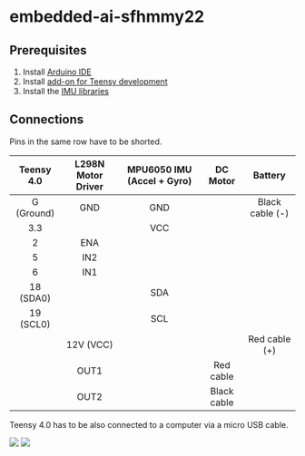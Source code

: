 # embedded-ai-sfhmmy22

## Prerequisites
1. Install [Arduino IDE](https://www.arduino.cc/en/software)
2. Install [add-on for Teensy development](https://www.pjrc.com/teensy/td_download.html)
3. Install the [IMU libraries](https://learn.adafruit.com/adafruit-icm20649-wide-range-6-dof-imu-accelerometer-and-gyro/arduino#library-installation-3054512-7)

## Connections
Pins in the same row have to be shorted.

|   Teensy 4.0   | L298N Motor Driver | MPU6050 IMU (Accel + Gyro) |   DC Motor   |      Battery    |
| :------------: | :----------------: | :------------------------: | :----------: | :-------------: |
|   G (Ground)   |         GND        |            GND             |              | Black cable (-) |
|       3.3      |                    |            VCC             |              |                 |
|        2       |         ENA        |                            |              |                 |
|        5       |         IN2        |                            |              |                 |
|        6       |         IN1        |                            |              |                 |
|    18 (SDA0)   |                    |            SDA             |              |                 |
|    19 (SCL0)   |                    |            SCL             |              |                 |
|                |      12V (VCC)     |                            |              | Red cable (+)   |
|                |         OUT1       |                            |  Red cable   |                 |
|                |         OUT2       |                            |  Black cable |                 |

Teensy 4.0 has to be also connected to a computer via a micro USB cable.

![](https://grobotronics.com/images/companies/1/teensy40_pinout1_1024x1024.jpg)
![](https://lastminuteengineers.b-cdn.net/wp-content/uploads/arduino/L298N-Motor-Driver-Module-Pinout.png)
